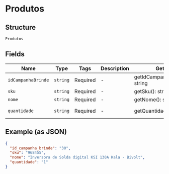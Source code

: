 
# Produtos

## Structure

`Produtos`

## Fields

| Name | Type | Tags | Description | Getter | Setter |
|  --- | --- | --- | --- | --- | --- |
| `idCampanhaBrinde` | `string` | Required | - | getIdCampanhaBrinde(): string | setIdCampanhaBrinde(string idCampanhaBrinde): void |
| `sku` | `string` | Required | - | getSku(): string | setSku(string sku): void |
| `nome` | `string` | Required | - | getNome(): string | setNome(string nome): void |
| `quantidade` | `string` | Required | - | getQuantidade(): string | setQuantidade(string quantidade): void |

## Example (as JSON)

```json
{
  "id_campanha_brinde": "30",
  "sku": "968455",
  "nome": "Inversora de Solda digital KSI 130A Kala - Bivolt",
  "quantidade": "1"
}
```

